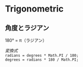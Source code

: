 # Trigonometric
## 角度とラジアン
180° = π（ラジアン）  
  
*変換式*  
`radians = degrees * Math.PI / 180;`  
`degrees = radians * 180 / Math.PI;`

## 
